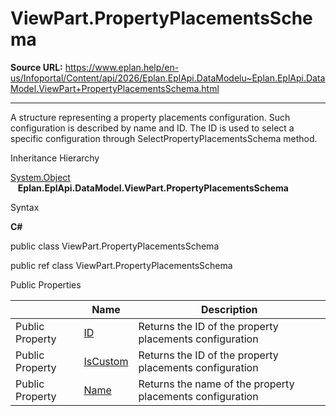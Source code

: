 # ViewPart.PropertyPlacementsSchema

**Source URL:** https://www.eplan.help/en-us/Infoportal/Content/api/2026/Eplan.EplApi.DataModelu~Eplan.EplApi.DataModel.ViewPart+PropertyPlacementsSchema.html

---

A structure representing a property placements configuration. Such configuration is described by name and ID. The ID is used to select a specific configuration through SelectPropertyPlacementsSchema method.

Inheritance Hierarchy

[System.Object](#)  
   **Eplan.EplApi.DataModel.ViewPart.PropertyPlacementsSchema**

Syntax

**C#**



public class ViewPart.PropertyPlacementsSchema

public ref class ViewPart.PropertyPlacementsSchema

Public Properties

|  | Name | Description |
| --- | --- | --- |
| Public Property | [ID](Eplan.EplApi.DataModelu~Eplan.EplApi.DataModel.ViewPart+PropertyPlacementsSchema~ID.html) | Returns the ID of the property placements configuration |
| Public Property | [IsCustom](Eplan.EplApi.DataModelu~Eplan.EplApi.DataModel.ViewPart+PropertyPlacementsSchema~IsCustom.html) | Returns the ID of the property placements configuration |
| Public Property | [Name](Eplan.EplApi.DataModelu~Eplan.EplApi.DataModel.ViewPart+PropertyPlacementsSchema~Name.html) | Returns the name of the property placements configuration |


